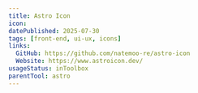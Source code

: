 ```yaml
---
title: Astro Icon
icon:
datePublished: 2025-07-30
tags: [front-end, ui-ux, icons]
links:
  GitHub: https://github.com/natemoo-re/astro-icon
  Website: https://www.astroicon.dev/
usageStatus: inToolbox
parentTool: astro
---
```

